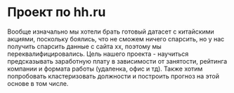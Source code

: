 # Проект по hh.ru
Вообще изначально мы хотели брать готовый датасет с китайскими акциями, поскольку боялись, что не сможем ничего спарсить, но у нас получить спарсить данные с сайта хх, поэтому мы переквалифицировались. Цель нашего проекта - научиться предсказывать заработную плату в зависимости от занятости, рейтинга компании и формата работы (удаленка, офис и тд). Также хотим попробовать кластеризовать должности и построить прогноз на этой основе в том числе. 

